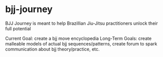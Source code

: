 # bjj-journey
BJJ Journey is meant to help Brazillian Jiu-Jitsu practitioners unlock their full potential

Current Goal: create a bjj move encyclopedia
Long-Term Goals: create malleable models of actual bjj sequences/patterns, create forum to spark communication about bjj theory/practice, etc.
